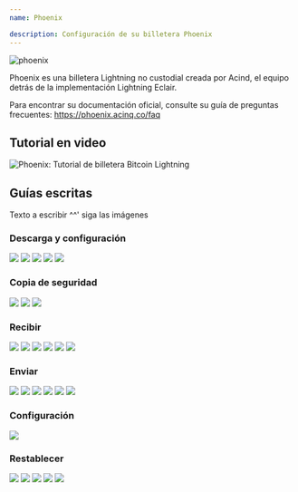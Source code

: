```yaml
---
name: Phoenix

description: Configuración de su billetera Phoenix
---
```


![phoenix](assets/cover.jpeg)

Phoenix es una billetera Lightning no custodial creada por Acind, el equipo detrás de la implementación Lightning Eclair.

Para encontrar su documentación oficial, consulte su guía de preguntas frecuentes: https://phoenix.acinq.co/faq

## Tutorial en video

![ Phoenix: Tutorial de billetera Bitcoin Lightning](https://youtu.be/cbtAmevYpdM?si=zctujxtI0hI-jKpC)

## Guías escritas

Texto a escribir ^^' siga las imágenes

### Descarga y configuración

![](assets/screenshot1.webp)
![](assets/screenshot2.webp)
![](assets/screenshot3.webp)
![](assets/screenshot4.webp)
![](assets/screenshot5.webp)

### Copia de seguridad

![](assets/screenshot6.webp)
![](assets/screenshot7.webp)
![](assets/screenshot8.webp)

### Recibir

![](assets/screenshot9.webp)
![](assets/screenshot10.webp)
![](assets/screenshot11.webp)
![](assets/screenshot12.webp)
![](assets/screenshot13.webp)
![](assets/screenshot14.webp)

### Enviar

![](assets/screenshot15.webp)
![](assets/screenshot16.webp)
![](assets/screenshot17.webp)
![](assets/screenshot18.webp)
![](assets/screenshot19.webp)
![](assets/screenshot20.webp)

### Configuración

![](assets/screenshot21.webp)

### Restablecer

![](assets/screenshot22.webp)
![](assets/screenshot23.webp)
![](assets/screenshot24.webp)
![](assets/screenshot25.webp)
![](assets/screenshot26.webp)
